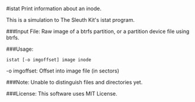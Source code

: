 #istat
Print information about an inode.

This is a simulation to The Sleuth Kit's istat program.

###Input File:
Raw image of a btrfs partition, or a partition device file using btrfs.

###Usage:
```
istat [-o imgoffset] image inode
```

-o imgoffset: Offset into image file (in sectors)

###Note:
Unable to distinguish files and directories yet.

###License:
This software uses MIT License.